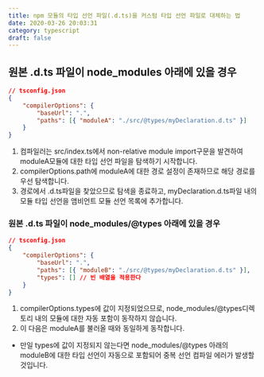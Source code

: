 ```yaml
---
title: npm 모듈의 타입 선언 파일(.d.ts)을 커스텀 타입 선언 파일로 대체하는 법
date: 2020-03-26 20:03:31
category: typescript
draft: false
---
```


## 원본 .d.ts 파일이 node_modules 아래에 있을 경우

```json
// tsconfig.json
{
	"compilerOptions": {
		"baseUrl": ".",
		"paths": [{ "moduleA": "./src/@types/myDeclaration.d.ts" }]
	}
}
```

1. 컴파일러는 src/index.ts에서 non-relative module import구문을 발견하여 moduleA모듈에 대한 타입 선언 파일을 탐색하기 시작합니다.
2. compilerOptions.path에 moduleA에 대한 경로 설정이 존재하므로 해당 경로를 우선 탐색합니다.
3. 경로에서 .d.ts파일을 찾았으므로 탐색을 종료하고, myDeclaration.d.ts파일 내의 모듈 타입 선언을 앰비언트 모듈 선언 목록에 추가합니다.

### 원본 .d.ts 파일이 node_modules/@types 아래에 있을 경우

```json
// tsconfig.json
{
	"compilerOptions": {
		"baseUrl": ".",
		"paths": [{ "moduleB": "./src/@types/myDeclaration.d.ts" }],
		"types": [] // 빈 배열을 적용한다
	}
}
```

1. compilerOptions.types에 값이 지정되었으므로, node_modules/@types디렉토리 내의 모듈에 대한 자동 포함이 동작하지 않습니다.
2. 이 다음은 moduleA를 불러올 때와 동일하게 동작합니다.

- 만일 types에 값이 지정되지 않는다면 node_modules/@types 아래의 moduleB에 대한 타입 선언이 자동으로 포함되어 중복 선언 컴파일 에러가 발생할 것입니다.
